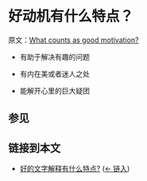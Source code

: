 # 好动机有什么特点？

原文：[What counts as good motivation?](https://wiki.issarice.com/wiki/What_counts_as_good_motivation%3F)

* 有助于解决有趣的问题

* 有内在美或者迷人之处

* 能解开心里的巨大疑团

## 参见

## 链接到本文

* [好的文字解释有什么特点?](https://wiki.issarice.com/wiki/What_makes_a_word_explanation_good%3F) ‎ ([← 链入](https://wiki.issarice.com/index.php?title=Special:WhatLinksHere&target=What+makes+a+word+explanation+good%3F))
